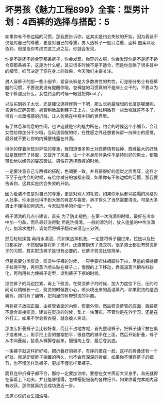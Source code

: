 # 坏男孩《魅力工程899》全套：型男计划：4西裤的选择与搭配：5

如果你有不修边幅的习惯，那我要告诉你，这其实是约会失败的开始，因为着装不仅是对自己的尊重，更是对自己的尊重，男人选裤子一般只注重，面料 图案以及色彩，但是当你考虑完这三点之后，你就会发现。

你是不是还不适合穿那条裤子，你会发现，你穿的衣服，你会发现你是不是还不适合穿那条裤子，这是为什么呢，其实很多时候不是不适合，而是你忽略了很多其中的细节，细节决定了穿在身上的效果，今天我们主要关注。

男人穿裤子的那一些小细节，爱穿长裤是大多数男性的共性，可是部分男士有卷裤腿的习惯，不要说我没有提醒你哦，卷裤腿的习惯真的不是绅士会干的，不要以为卷个裤腿没什么，女性约会的时候一眼就把你out了。

以后买到裤子太长，还是建议选择修剪一下吧，那么长裤最理想的长度是哪里呢，告诉你正确答案，裤管稍微盖到鞋子正上方，让折线稍微有一些垂塌就差不多了，带有一点垂塌感的折线，让人仿佛在中规中矩的世界里。

有了休息和喘息的空间，也许这就是它的魅力所在，约会的时候这个小细节，会让女性给你加分不少哦，当风流倜傥的你，在性感之外还想要保留一份绅士的感觉，最好就不要让你的内裤腰线露在外面。

得体的穿着体现对异性的尊重，我知道很多男士对西裤情有独钟，西裤最大的好处就是既修饰了体型，又提升了风度，让一个本身形体条件不是特别好的男士，都能轻松地以经典的姿态面试，男性在选择西裤的时候。

一定要注意自己与西裤的搭配，色调要一致，并且要很好的运炭之后再穿，这样才不至于在约会的时候，有给你减分的皱褶出现，如果你有不修边幅的习惯，那我要告诉你，这其实是约会失败的开始。

因为着装不仅是对自己的尊重，更是对别人的礼貌，如果你永远都以脱塌的风格对人处事，你永远也得不到大家的肯定与喜爱，裤子穿久了当然需要清洗，可是大多男士不懂得如何清洗，今天就简单的介绍一下。

裤子清洗的几点小建议，首先 为了防止褪色，在第一次洗滴的时候，最好在冷水中加一勺盐，而且最好洗得勤 但是洗得清，一般的清洗时，放入适量的中性洗滴剂，加温水搅拌，调匀后将裤子翻过来浸泡三分钟。

然后轻轻揉搓 再用水漂浸，而如果选择机洗，一定要将裤子翻过来，拉链以及扭扣都系好，不然很容易将裤子洗坏，还连带损伤了洗衣机，很多男士都没有熨烫裤子的习惯，其实熨烫裤子是很有必要的，长裤子熨烫比较简单。

但是需要分类熨烫，熨烫牛仔裤的时候，一只手要捏住裤脚往下拉，尽量的保持裤子拉得平整，再将蒸汽喷头贴在裤子上，慢慢的上下移动，靠高温蒸汽把布料软化，再利用拉力使裤子定型，烫到裤子下摆的时候。

捏住裤子的两边拉紧，再上下熨烫，在熨烫裤子的时候，加大力度往下压，压的时间可以稍微长一点，熨烫的时候要小心，喷头喷出来的高温蒸汽，如果熨烫的是西装裤，则将裤子翻转，把内里的裤带熨烫的平直。

再将裤子放回正面，由裤管表面的内侧，熨至外侧，然后熨烫裤管的底面，西装裤不适合直接熨烫，建议在熨烫的时候，垫上一块薄布，不管你是在外学习，还是在外打工，如果不学会折衣服，就会被人笑话。

那怎么折叠裤子会比较好看，而且不占地方呢，首先整理裤子，把裤子铺平放在桌子或者床上，用手把上面的皱褶拍平，很自然的铺平在上面，然后开始折叠，裤子从中间叠起，接着从裤脚卷起来，慢慢向上卷，最后卷到底。

一条裤子就这样折好啦，把折叠好的裤子，有序的累在一起，这样的折叠还有一个好处，就是即使裤子搁置的再久，也不会有深深的折痕，如果你不懂穿裤子的细节，也不懂怎样洗裤子，更加不懂怎样晕裤子。

而且连带折裤子都不会，那你一定要加油啦，要想在女生面前大显身手，首先就得在穿着上下功夫，并且能够懂得，怎样搭配服装的各种细节，如果你看完本期内容有收获，那你就离约会成功更近一步。

法道心仪的女生加油咯。